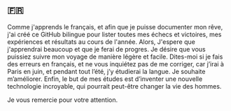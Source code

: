 ## 🇫🇷
Comme j'apprends le français, et afin que je puisse documenter mon rêve, j'ai créé ce GitHub bilingue pour lister toutes mes échecs et victoires, mes expériences et résultats au cours de l'année. Alors, J'espere que j'apprendrai beaucoup et que je ferai de progres. Je désire que vous puissiez suivre mon voyage de manière légère et facile. Dites-moi si je fais des erreurs en français, et ne vous inquiétez pas de me corriger, car j’irai à Paris en juin, et pendant tout l’été, j’y étudierai la langue. Je souhaite m’améliorer. Enfin, le but de mes études est d’inventer une nouvelle technologie incroyable, qui pourrait peut-être changer la vie des hommes.

Je vous remercie pour votre attention.
